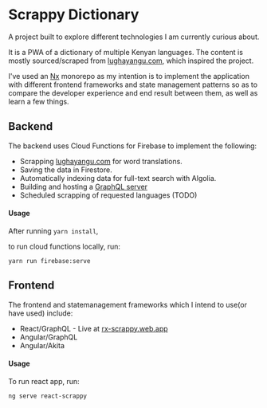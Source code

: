 # Scrappy Dictionary 

A project built to explore different technologies I am currently curious about.

It is a PWA of a dictionary of multiple Kenyan languages.
The content is mostly sourced/scraped from [lughayangu.com](https://lughayangu.com), which inspired the project.

I've used an [Nx](https://nx.dev/) monorepo as my intention is to implement the application with different frontend frameworks and state management patterns so as to compare the developer experience and end result between them, as well as learn a few things.

## Backend
The backend uses Cloud Functions for Firebase to implement the following:
- Scrapping [lughayangu.com](https://lughayangu.com) for word translations.
- Saving the data in Firestore.
- Automatically indexing data for full-text search with Algolia.
- Building and hosting a [GraphQL server](https://us-central1-cloudfunc-101.cloudfunctions.net/scrappyApi)
- Scheduled scrapping of requested languages (TODO)

#### Usage
After running   ` yarn install `,

to run cloud functions locally, run:
```
yarn run firebase:serve
```

## Frontend

The frontend and statemanagement frameworks which I intend to use(or have used) include:
- React/GraphQL - Live at [rx-scrappy.web.app](https://rx-scrappy.web.app)
- Angular/GraphQL
- Angular/Akita


#### Usage

To run react app, run:
```
ng serve react-scrappy
```
